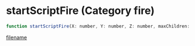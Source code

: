 # startScriptFire (Category fire)

```js
function startScriptFire(X: number, Y: number, Z: number, maxChildren: int, isGasFire: boolean): int
```

[filename](startScriptFire_m.md ':include')